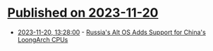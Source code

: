 # [Published on 2023-11-20](index.md)

* [2023-11-20, 13:28:00](https://soylentnews.org/article.pl?sid=23/11/19/0341244&from=rss) - [Russia's Alt OS Adds Support for China's LoongArch CPUs](https://soylentnews.org/article.pl?sid=23/11/19/0341244&from=rss)

